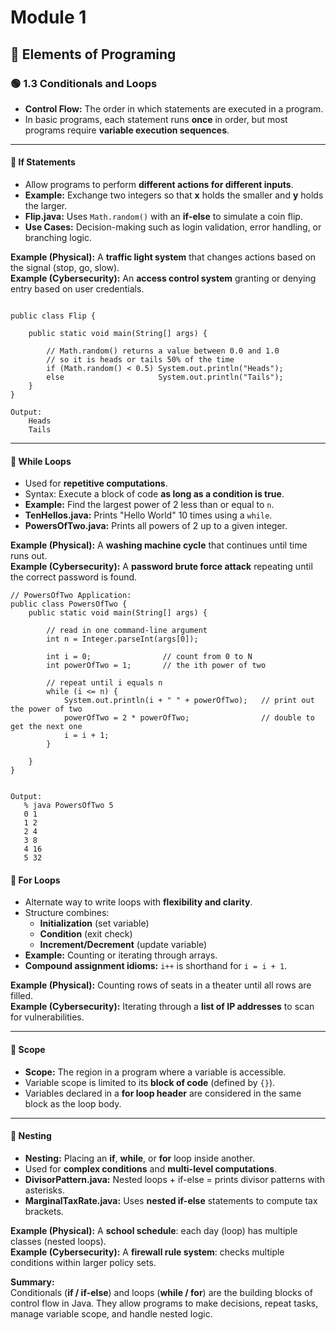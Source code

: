 # Module 1

## 📘 Elements of Programing

### 🟢 1.3 Conditionals and Loops

- **Control Flow:** The order in which statements are executed in a program.
- In basic programs, each statement runs **once** in order, but most programs require **variable execution sequences**.

---

#### 🔹 If Statements

- Allow programs to perform **different actions for different inputs**.
- **Example:** Exchange two integers so that **x** holds the smaller and **y** holds the larger.
- **Flip.java:** Uses `Math.random()` with an **if-else** to simulate a coin flip.
- **Use Cases:** Decision-making such as login validation, error handling, or branching logic.

**Example (Physical):** A **traffic light system** that changes actions based on the signal (stop, go, slow).  
**Example (Cybersecurity):** An **access control system** granting or denying entry based on user credentials.

```

public class Flip {

    public static void main(String[] args) {

        // Math.random() returns a value between 0.0 and 1.0
        // so it is heads or tails 50% of the time
        if (Math.random() < 0.5) System.out.println("Heads");
        else                     System.out.println("Tails");
    }
}

Output:
    Heads
    Tails
```

---

#### 🔹 While Loops

- Used for **repetitive computations**.
- Syntax: Execute a block of code **as long as a condition is true**.
- **Example:** Find the largest power of 2 less than or equal to `n`.
- **TenHellos.java:** Prints "Hello World" 10 times using a `while`.
- **PowersOfTwo.java:** Prints all powers of 2 up to a given integer.

**Example (Physical):** A **washing machine cycle** that continues until time runs out.  
**Example (Cybersecurity):** A **password brute force attack** repeating until the correct password is found.

```
// PowersOfTwo Application:
public class PowersOfTwo {
    public static void main(String[] args) {

        // read in one command-line argument
        int n = Integer.parseInt(args[0]);

        int i = 0;                // count from 0 to N
        int powerOfTwo = 1;       // the ith power of two

        // repeat until i equals n
        while (i <= n) {
            System.out.println(i + " " + powerOfTwo);   // print out the power of two
            powerOfTwo = 2 * powerOfTwo;                // double to get the next one
            i = i + 1;
        }

    }
}


Output:
   % java PowersOfTwo 5
   0 1
   1 2
   2 4
   3 8
   4 16
   5 32
```

#### 🔹 For Loops

- Alternate way to write loops with **flexibility and clarity**.
- Structure combines:
  - **Initialization** (set variable)
  - **Condition** (exit check)
  - **Increment/Decrement** (update variable)
- **Example:** Counting or iterating through arrays.
- **Compound assignment idioms:** `i++` is shorthand for `i = i + 1`.

**Example (Physical):** Counting rows of seats in a theater until all rows are filled.  
**Example (Cybersecurity):** Iterating through a **list of IP addresses** to scan for vulnerabilities.

---

#### 🔹 Scope

- **Scope:** The region in a program where a variable is accessible.
- Variable scope is limited to its **block of code** (defined by `{}`).
- Variables declared in a **for loop header** are considered in the same block as the loop body.

---

#### 🔹 Nesting

- **Nesting:** Placing an **if**, **while**, or **for** loop inside another.
- Used for **complex conditions** and **multi-level computations**.
- **DivisorPattern.java:** Nested loops + if-else = prints divisor patterns with asterisks.
- **MarginalTaxRate.java:** Uses **nested if-else** statements to compute tax brackets.

**Example (Physical):** A **school schedule**: each day (loop) has multiple classes (nested loops).  
**Example (Cybersecurity):** A **firewall rule system**: checks multiple conditions within larger policy sets.

**Summary:**  
Conditionals (**if / if-else**) and loops (**while / for**) are the building blocks of control flow in Java. They allow programs to make decisions, repeat tasks, manage variable scope, and handle nested logic.
